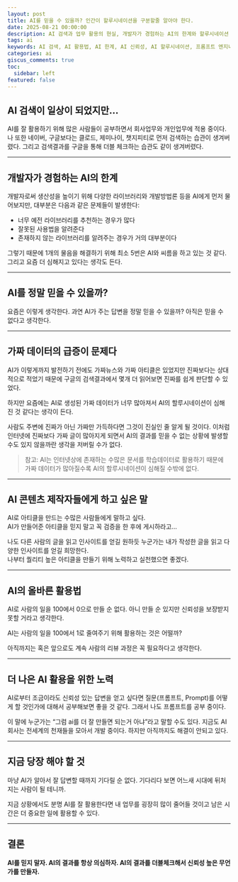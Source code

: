 ```yaml
---
layout: post
title: AI를 믿을 수 있을까? 인간이 할루시네이션을 구분할줄 알아야 한다.
date: 2025-08-21 00:00:00
description: AI 검색과 업무 활용의 현실, 개발자가 경험하는 AI의 한계와 할루시네이션 문제, 신뢰성 있는 AI 활용법과 프롬프트 학습의 중요성을 다룹니다.
tags: ai
keywords: AI 검색, AI 활용법, AI 한계, AI 신뢰성, AI 할루시네이션, 프롬프트 엔지니어링, 가짜 데이터, 개발자 생산성, AI 아티클 검증
categories: ai
giscus_comments: true
toc:
  sidebar: left
featured: false
---
```


## AI 검색이 일상이 되었지만…

AI를 잘 활용하기 위해 많은 사람들이 공부하면서 회사업무와 개인업무에 적용 중이다. 나 또한 네이버, 구글보다는 클로드, 제미나이, 챗지피티로 먼저 검색하는 습관이 생겨버렸다. 그리고 검색결과를 구글을 통해 더블 체크하는 습관도 같이 생겨버렸다.

---

## 개발자가 경험하는 AI의 한계

개발자로써 생산성을 높이기 위해 다양한 라이브러리와 개발방법론 등을 AI에게 먼저 물어보지만, 대부분은 다음과 같은 문제들이 발생한다:

- 너무 예전 라이브러리를 추천하는 경우가 많다
- 잘못된 사용법을 알려준다
- 존재하지 않는 라이브러리를 알려주는 경우가 거의 대부분이다

그렇기 때문에 1개의 물음을 해결하기 위해 최소 5번은 AI와 씨름을 하고 있는 것 같다. 그리고 요즘 더 심해지고 있다는 생각도 든다.

---

## AI를 정말 믿을 수 있을까?

요즘은 이렇게 생각한다. 과연 AI가 주는 답변을 정말 믿을 수 있을까? 아직은 믿을 수 없다고 생각한다.

---

## 가짜 데이터의 급증이 문제다

AI가 이렇게까지 발전하기 전에도 가짜뉴스와 가짜 아티클은 있었지만 진짜보다는 상대적으로 적었기 때문에 구글의 검색결과에서 몇개 더 읽어보면 진짜를 쉽게 판단할 수 있었다.

하지만 요즘에는 AI로 생성된 가짜 데이터가 너무 많아져서 AI의 할루시네이션이 심해진 것 같다는 생각이 든다.

사람도 주변에 진짜가 아닌 가짜만 가득하다면 그것이 진실인 줄 알게 될 것이다. 이처럼 인터넷에 진짜보다 가짜 글이 많아지게 되면서 AI의 결과를 믿을 수 없는 상황에 발생할 수도 있지 않을까란 생각을 저버릴 수가 없다.

> 참고: AI는 인터넷상에 존재하는 수많은 문서를 학습데이터로 활용하기 때문에 가짜 데이터가 많아질수록 AI의 할루시네이션이 심해질 수밖에 없다.

---

## AI 콘텐츠 제작자들에게 하고 싶은 말

AI로 아티클을 만드는 수많은 사람들에게 말하고 싶다.  
AI가 만들어준 아티클을 믿지 말고 꼭 검증을 한 후에 게시하라고…

나도 다른 사람의 글을 읽고 인사이트를 얻길 원하듯 누군가는 내가 작성한 글을 읽고 다양한 인사이트를 얻길 희망한다.  
나부터 퀄리티 높은 아티클을 만들기 위해 노력하고 실천했으면 좋겠다.

---

## AI의 올바른 활용법

AI로 사람의 일을 100에서 0으로 만들 순 없다. 아니 만들 순 있지만 신뢰성을 보장받지 못할 거라고 생각한다.

AI는 사람의 일을 100에서 1로 줄여주기 위해 활용하는 것은 어떨까?

아직까지는 혹은 앞으로도 계속 사람의 리뷰 과정은 꼭 필요하다고 생각한다.

---

## 더 나은 AI 활용을 위한 노력

AI로부터 조금이라도 신뢰성 있는 답변을 얻고 싶다면 질문(프롬프트, Prompt)를 어떻게 할 것인가에 대해서 공부해보면 좋을 것 같다. 그래서 나도 프롬프트를 공부 중이다.

이 말에 누군가는 “그럼 ai를 더 잘 만들면 되는거 아냐”라고 말할 수도 있다. 지금도 AI 회사는 전세계의 천재들을 모아서 개발 중이다. 하지만 아직까지도 해결이 안되고 있다.

---

## 지금 당장 해야 할 것

마냥 AI가 알아서 잘 답변할 때까지 기다릴 순 없다. 기다리다 보면 어느새 시대에 뒤처지는 사람이 될 테니까.

지금 상황에서도 분명 AI를 잘 활용한다면 내 업무를 굉장히 많이 줄어들 것이고 남은 시간은 더 중요한 일에 활용할 수 있다.

---

## 결론

**AI를 믿지 말자. AI의 결과를 항상 의심하자. AI의 결과를 더블체크해서 신뢰성 높은 무언가를 만들자.**
